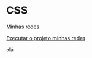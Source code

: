 # CSS
Minhas redes

<a href="https://wrancler.github.io/projeto-minhas-redes/" target="_blanck">Executar o projeto minhas redes</a>

olá